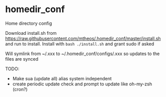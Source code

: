 # homedir_conf
Home directory config

Download install.sh from https://raw.githubusercontent.com/mtheos/.homedir_conf/master/install.sh and run to install.
Install with `bash ./install.sh` and grant sudo if asked

Will symlink from ~/.xxx to ~/.homedir_conf/configs/.xxx so updates to the files are synced

TODO:
 - Make sua (update all) alias system independent
 - create periodic update check and prompt to update like oh-my-zsh (cron?)

